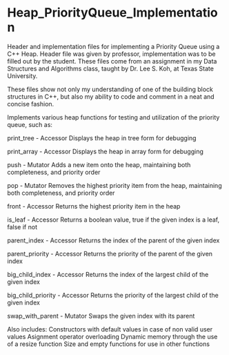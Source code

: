 # Heap_PriorityQueue_Implementation
Header and implementation files for implementing a Priority Queue using a C++ Heap. Header file was given by professor, implementation was to be filled out by the student.
These files come from an assignment in my Data Structures and Algorithms class, taught by Dr. Lee S. Koh, at Texas State University.

These files show not only my understanding of one of the building block structures in C++, but also my ability to code and comment in a neat and concise fashion.


Implements various heap functions for testing and utilization of the priority queue, such as:

print_tree - Accessor
Displays the heap in tree form for debugging

print_array - Accessor
Displays the heap in array form for debugging

push - Mutator
Adds a new item onto the heap, maintaining both completeness, and priority order

pop - Mutator
Removes the highest priority item from the heap, maintaining both completeness, and priority order

front - Accessor
Returns the highest priority item in the heap

is_leaf - Accessor
Returns a boolean value, true if the given index is a leaf, false if not

parent_index - Accessor
Returns the index of the parent of the given index

parent_priority - Accessor
Returns the priority of the parent of the given index

big_child_index - Accessor
Returns the index of the largest child of the given index

big_child_priority - Accessor
Returns the priority of the largest child of the given index

swap_with_parent - Mutator
Swaps the given index with its parent


Also includes:
Constructors with default values in case of non valid user values
Asignment operator overloading
Dynamic memory through the use of a resize function
Size and empty functions for use in other functions


